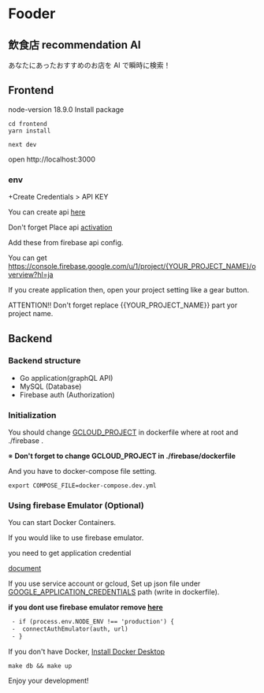# Fooder

## 飲食店 recommendation AI

あなたにあったおすすめのお店を AI で瞬時に検索！

## Frontend

node-version 18.9.0
Install package

```shell
cd frontend
yarn install
```

```shell
next dev
```

open http://localhost:3000

### env

+Create Credentials > API KEY

You can create api [here](https://console.cloud.google.com/apis/credentials)

Don't forget Place api [activation](https://console.cloud.google.com/apis/library/places-backend.googleapis.com)

Add these from firebase api config.

You can get
https://console.firebase.google.com/u/1/project/{YOUR_PROJECT_NAME}/overview?hl=ja

If you create application then, open your project setting like a gear button.

ATTENTION!! Don't forget replace {{YOUR_PROJECT_NAME}} part yor project name.

## Backend

### Backend structure

- Go application(graphQL API)
- MySQL (Database)
- Firebase auth (Authorization)

### Initialization

You should change [GCLOUD_PROJECT](https://github.com/edegp/fooder-app/blob/1f8c1aeeca3b0f14a4568e47b983e639f284c027/backend/dockerfile.dev#L5) in dockerfile where at root and ./firebase .

※ **Don't forget to change GCLOUD_PROJECT in ./firebase/dockerfile**

And you have to docker-compose file setting.

```shell
export COMPOSE_FILE=docker-compose.dev.yml
```

### Using firebase Emulator (Optional)

You can start Docker Containers.

If you would like to use firebase emulator.

you need to get application credential

[document](https://firebase.google.com/docs/admin/setup?hl=ja#initialize_the_sdk_in_non-google_environments)

If you use service account or gcloud, Set up json file under [GOOGLE_APPLICATION_CREDENTIALS](https://github.com/edegp/fooder-app/blob/1f8c1aeeca3b0f14a4568e47b983e639f284c027/backend/dockerfile.dev#L5) path (write in dockerfile).

**if you dont use firebase emulator remove [here](https://github.com/edegp/fooder-app/blob/1f8c1aeeca3b0f14a4568e47b983e639f284c027/frontend/src/lib/firebase.ts#L27)**

```diff
 - if (process.env.NODE_ENV !== 'production') {
 -  connectAuthEmulator(auth, url)
 - }
```

If you don't have Docker, [Install Docker Desktop](https://www.docker.com/products/docker-desktop/)

```shell
make db && make up
```

Enjoy your development!
